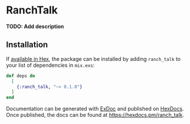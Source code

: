 # RanchTalk

**TODO: Add description**

## Installation

If [available in Hex](https://hex.pm/docs/publish), the package can be installed
by adding `ranch_talk` to your list of dependencies in `mix.exs`:

```elixir
def deps do
  [
    {:ranch_talk, "~> 0.1.0"}
  ]
end
```

Documentation can be generated with [ExDoc](https://github.com/elixir-lang/ex_doc)
and published on [HexDocs](https://hexdocs.pm). Once published, the docs can
be found at <https://hexdocs.pm/ranch_talk>.

